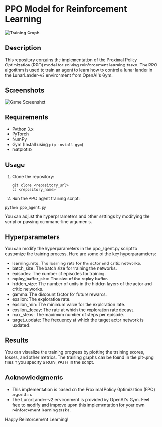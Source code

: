 # PPO Model for Reinforcement Learning

![Training Graph](https://i.postimg.cc/SsLnq8df/image.png)

## Description
This repository contains the implementation of the Proximal Policy Optimization (PPO) model for solving reinforcement learning tasks. The PPO algorithm is used to train an agent to learn how to control a lunar lander in the LunarLander-v2 environment from OpenAI's Gym.

## Screenshots
![Game Screenshot](https://i.postimg.cc/C1C0rpHc/16-4-game.png)

## Requirements
- Python 3.x
- PyTorch
- NumPy
- Gym (Install using `pip install gym`)
- matplotlib

## Usage
1. Clone the repository:
   ```
   git clone <repository_url>
   cd <repository_name>
   ```
2. Run the PPO agent training script:
  ```
  python ppo_agent.py
  ```
You can adjust the hyperparameters and other settings by modifying the script or passing command-line arguments.

## Hyperparameters
You can modify the hyperparameters in the ppo_agent.py script to customize the training process. Here are some of the key hyperparameters:

- learning_rate: The learning rate for the actor and critic networks.
- batch_size: The batch size for training the networks.
- episodes: The number of episodes for training.
- replay_buffer_size: The size of the replay buffer.
- hidden_size: The number of units in the hidden layers of the actor and critic networks.
- gamma: The discount factor for future rewards.
- epsilon: The exploration rate.
- epsilon_min: The minimum value for the exploration rate.
- epsilon_decay: The rate at which the exploration rate decays.
- max_steps: The maximum number of steps per episode.
- target_update: The frequency at which the target actor network is updated.
  
## Results
You can visualize the training progress by plotting the training scores, losses, and other metrics. The training graphs can be found in the plt-<episode>.png files if you specify a RUN_PATH in the script.

## Acknowledgments
- This implementation is based on the Proximal Policy Optimization (PPO) algorithm.
- The LunarLander-v2 environment is provided by OpenAI's Gym.
Feel free to modify and improve upon this implementation for your own reinforcement learning tasks.

Happy Reinforcement Learning!
